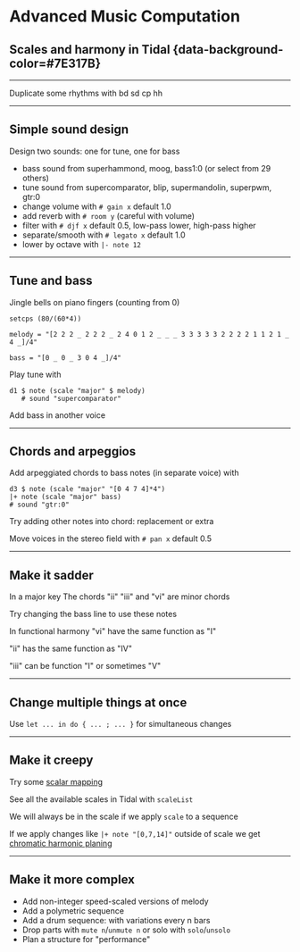 # Advanced Music Computation
## Scales and harmony in Tidal {data-background-color=#7E317B}

---

Duplicate some rhythms with bd sd cp hh

---
## Simple sound design

Design two sounds: one for tune, one for bass
- bass sound from superhammond, moog, bass1:0 (or select from 29 others)
- tune sound from supercomparator, blip, supermandolin,  superpwm, gtr:0
- change volume with `# gain x` default 1.0
- add reverb with `# room y` (careful with volume)
- filter with `# djf x` default 0.5, low-pass lower, high-pass higher
- separate/smooth with `# legato x` default 1.0
- lower by octave with `|- note 12`

---
## Tune and bass

Jingle bells on piano fingers (counting from 0)

`setcps (80/(60*4))`

`melody = "[2 2 2 _ 2 2 2 _ 2 4 0 1 2 _ _ _ 3 3 3 3 3 2 2 2 2 1 1 2 1 _ 4 _]/4"`

`bass = "[0 _ 0 _ 3 0 4 _]/4"`

Play tune with

```
d1 $ note (scale "major" $ melody) 
   # sound "supercomparator"
```
Add bass in another voice

---

## Chords and arpeggios

Add arpeggiated chords to bass notes (in separate voice) with

```
d3 $ note (scale "major" "[0 4 7 4]*4") 
|+ note (scale "major" bass)
# sound "gtr:0"
```

Try adding other notes into chord: replacement or extra

Move voices in the stereo field with `# pan x` default 0.5

---

## Make it sadder

In a major key The chords "ii" "iii" and "vi" are minor chords 

Try changing the bass line to use these notes

In functional harmony "vi" have the same function as "I"

"ii" has the same function as "IV"

"iii" can be function "I" or sometimes "V"

---

## Change multiple things at once

Use `let ... in do { ... ; ... }` for simultaneous changes

---

## Make it creepy

Try some [scalar mapping](https://youtu.be/raYkJq2eIlE?si=24LGSmMXhtxk9GSB)

See all the available scales in Tidal with `scaleList`

We will always be in the scale if we apply `scale` to a sequence

If we apply changes like `|+ note "[0,7,14]"` outside of scale we get [chromatic harmonic planing](https://youtu.be/tDPLt9u7gQ8?si=6hYjAKz_vHXcrwrx)

---

## Make it more complex

- Add non-integer speed-scaled versions of melody
- Add a polymetric sequence
- Add a drum sequence: with variations every n bars
- Drop parts with `mute n`/`unmute n` or solo with `solo`/`unsolo`
- Plan a structure for "performance"